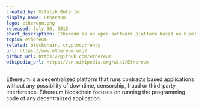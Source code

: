 ```yaml
---
created_by: Vitalik Buterin
display_name: Ethereum
logo: ethereum.png
released: July 30, 2015
short_description: Ethereum is an open software platform based on blockchain technology that enables developers to build and deploy decentralized applications. 
topic: ethereum
related: blockchain, cryptocurrency
url: https://www.ethereum.org/
github_url: https://github.com/ethereum
wikipedia_url: https://en.wikipedia.org/wiki/Ethereum
---
```

Ethereum is a decentralized platform that runs contracts based applications without any possibility of downtime, censorship, fraud or third-party interference. Ethereum blockchain focuses on running the programming code of any decentralized application. 
